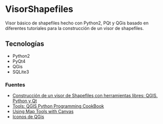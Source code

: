 # VisorShapefiles

Visor básico de shapefiles hecho con Python2, PQt y QGis basado en diferentes tutoriales para la construcción de un visor de shapefiles.

## Tecnologías
- Python2
- PyQt4
- QGis
- SQLite3

### Fuentes
- [Construcción de un visor de Shapefiles con herramientas libres: QGIS, Python y Qt](http://geotux.tuxfamily.org/index.php/geo-blogs/item/199-construccion-de-un-visor-de-shapefiles-con-herramientas-libres-qgis-python-y-qt)
- [Tools: QGIS Python Programming CookBook](https://www.gislounge.com/tools-qgis-python-programming-cookbook/)
- [Using Map Tools with Canvas](http://docs.qgis.org/testing/en/docs/pyqgis_developer_cookbook/canvas.html#using-map-tools-with-canvas)
- [Iconos de QGis](https://github.com/qgis/QGIS/tree/master/images/themes/default)
